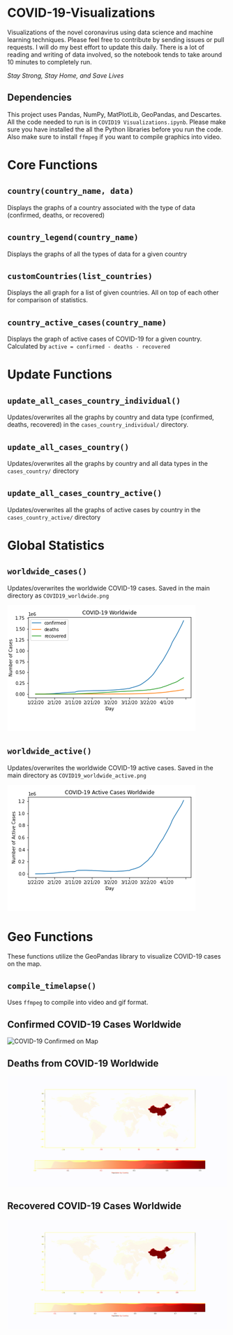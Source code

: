 # COVID-19-Visualizations
Visualizations of the novel coronavirus using data science and machine learning techniques. Please feel free to contribute by sending issues or pull requests. I will do my best effort to update this daily. There is a lot of reading and writing of data involved, so the notebook tends to take around 10 minutes to completely run.

_Stay Strong, Stay Home, and Save Lives_

## Dependencies
This project uses Pandas, NumPy, MatPlotLib, GeoPandas, and Descartes. All the code needed to run is in `COVID19 Visualizations.ipynb`. Please make sure you have installed the all the Python libraries before you run the code. Also make sure to install `ffmpeg` if you want to compile graphics into video.

# Core Functions

## `country(country_name, data)`
Displays the graphs of a country associated with the type of data (confirmed, deaths, or recovered)

## `country_legend(country_name)`
Displays the graphs of all the types of data for a given country

## `customCountries(list_countries)`
Displays the all graph for a list of given countries. All on top of each other for comparison of statistics.

## `country_active_cases(country_name)`
Displays the graph of active cases of COVID-19 for a given country. Calculated by `active = confirmed - deaths - recovered`

# Update Functions

## `update_all_cases_country_individual()`
Updates/overwrites all the graphs by country and data type (confirmed, deaths, recovered) in the `cases_country_individual/` directory.

## `update_all_cases_country()`
Updates/overwrites all the graphs by country and all data types in the `cases_country/` directory

## `update_all_cases_country_active()`
Updates/overwrites all the graphs of active cases by country in the `cases_country_active/` directory


# Global Statistics

## `worldwide_cases()`
Updates/overwrites the worldwide COVID-19 cases. Saved in the main directory as `COVID19_worldwide.png`

![Global Statistics](COVID19_worldwide.png)

## `worldwide_active()`
Updates/overwrites the worldwide COVID-19 active cases. Saved in the main directory as `COVID19_worldwide_active.png`

![Global Active Statistics](COVID19_worldwide_active.png)

# Geo Functions
These functions utilize the GeoPandas library to visualize COVID-19 cases on the map.

## `compile_timelapse()`
Uses `ffmpeg` to compile into video and gif format.

## Confirmed COVID-19 Cases Worldwide

![COVID-19 Confirmed on Map](geo/geo_confirmed/confirmed_timelapse.gif)

## Deaths from COVID-19 Worldwide

![COVID-19 Deaths on Map](geo/geo_deaths/deaths_timelapse.gif)

## Recovered COVID-19 Cases Worldwide

![COVID-19 Recovered on Map](geo/geo_recovered/recovered_timelapse.gif)
